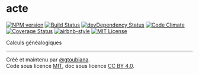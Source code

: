 # acte
[![NPM version](https://img.shields.io/npm/v/acte.svg)](https://www.npmjs.com/package/acte)
[![Build Status](https://img.shields.io/travis/gtoubiana/acte.svg)](https://travis-ci.org/gtoubiana/acte)
[![devDependency Status](https://img.shields.io/david/dev/gtoubiana/acte.svg)](https://david-dm.org/gtoubiana/acte#info=devDependencies)
[![Code Climate](https://codeclimate.com/github/gtoubiana/acte/badges/gpa.svg)](https://codeclimate.com/github/gtoubiana/acte)
[![Coverage Status](https://coveralls.io/repos/github/gtoubiana/acte/badge.svg?branch=gh-pages)](https://coveralls.io/github/gtoubiana/acte?branch=gh-pages)
[![airbnb-style](https://img.shields.io/badge/code%20style-airbnb%2Flegacy-blue.svg)](https://github.com/airbnb/javascript/tree/master/es5)
[![MIT License](https://img.shields.io/npm/l/acte.svg)](https://github.com/gtoubiana/acte/blob/gh-pages/LICENSE)


Calculs généalogiques

* * *
Créé et maintenu par [@gtoubiana](https://github.com/gtoubiana/).  
Code sous licence [MIT](https://github.com/gtoubiana/acte/blob/gh-pages/LICENSE), doc sous licence [CC BY 4.0](https://creativecommons.org/licenses/by/4.0/deed.fr).
